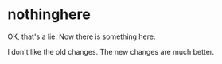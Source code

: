 # nothinghere

OK, that's a lie.  Now there is something here.

I don't like the old changes.  The new changes are much better.
